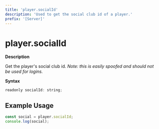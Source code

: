 ```yaml
---
title: 'player.socialId'
description: 'Used to get the social club id of a player.'
prefix: '[Server]'
---
```


# player.socialId

**Description**

Get the player's social club id.
_Note: this is easily spoofed and should not be used for logins._

**Syntax**

```js
readonly socialId: string;
```

## Example Usage

```js
const social = player.socialId;
console.log(social);
```
